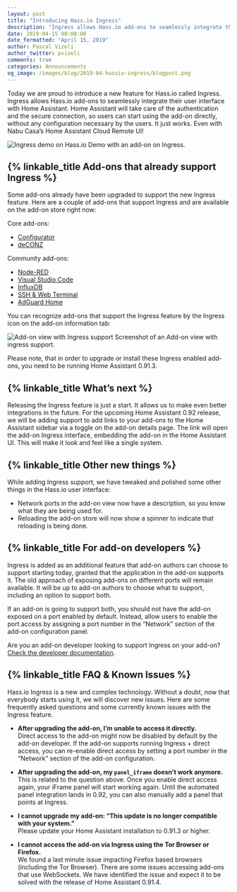 ```yaml
---
layout: post
title: "Introducing Hass.io Ingress"
description: "Ingress allows Hass.io add-ons to seamlessly integrate their user interface with Home Assistant"
date: 2019-04-15 00:00:00
date_formatted: "April 15, 2019"
author: Pascal Vizeli
author_twitter: pvizeli
comments: true
categories: Announcements
og_image: /images/blog/2019-04-hassio-ingress/blogpost.png
---
```


Today we are proud to introduce a new feature for Hass.io called Ingress. Ingress allows Hass.io add-ons to seamlessly integrate their user interface with Home Assistant. Home Assistant will take care of the authentication and the secure connection, so users can start using the add-on directly, without any configuration necessary by the users. It just works. Even with Nabu Casa’s Home Assistant Cloud Remote UI!

<p class='img'>
<img src='/images/blog/2019-04-hassio-ingress/ingress-demo.gif' alt='Ingress demo on Hass.io'>
Demo with an add-on on Ingress.
</p>

## {% linkable_title Add-ons that already support Ingress %}

Some add-ons already have been upgraded to support the new Ingress feature. Here are a couple of add-ons that support Ingress and are available on the add-on store right now:

Core add-ons:
* [Configurator](https://www.home-assistant.io/addons/configurator/)
* [deCONZ](https://github.com/home-assistant/hassio-addons/tree/master/deconz#readme)

Community add-ons:
* [Node-RED](https://github.com/hassio-addons/addon-node-red#readme)
* [Visual Studio Code](https://github.com/hassio-addons/addon-vscode#readme)
* [InfluxDB](https://github.com/hassio-addons/addon-influxdb#readme)
* [SSH & Web Terminal](https://github.com/hassio-addons/addon-ssh#readme)
* [AdGuard Home](https://github.com/hassio-addons/addon-adguard-home#readme)

You can recognize add-ons that support the Ingress feature by the Ingress icon on the add-on information tab:

<p class='img'>
<img src='/images/blog/2019-04-hassio-ingress/ingress_sign.png' alt='Add-on view with Ingress support'>
Screenshot of an Add-on view with ingress support.
</p>

Please note, that in order to upgrade or install these Ingress enabled add-ons, you need to be running Home Assistant 0.91.3.

## {% linkable_title What’s next %}

Releasing the Ingress feature is just a start. It allows us to make even better integrations in the future. For the upcoming Home Assistant 0.92 release, we will be adding support to add links to your add-ons to the Home Assistant sidebar via a toggle on the add-on details page. The link will open the add-on Ingress interface, embedding the add-on in the Home Assistant UI. This will make it look and feel like a single system.

## {% linkable_title Other new things %}

While adding Ingress support, we have tweaked and polished some other things in the Hass.io user interface:

* Network ports in the add-on view now have a description, so you know what they are being used for.
* Reloading the add-on store will now show a spinner to indicate that reloading is being done.

## {% linkable_title For add-on developers %}

Ingress is added as an additional feature that add-on authors can choose to support starting today, granted that the application in the add-on supports it. The old approach of exposing add-ons on different ports will remain available. It will be up to add-on authors to choose what to support, including an option to support both.

If an add-on is going to support both, you should not have the add-on exposed on a port enabled by default. Instead, allow users to enable the port access by assigning a port number in the “Network” section of the add-on configuration panel.

Are you an add-on developer looking to support Ingress on your add-on? [Check the developer documentation][dev-docs].

## {% linkable_title FAQ & Known Issues %}

Hass.io Ingress is a new and complex technology. Without a doubt, now that everybody starts using it, we will discover new issues. Here are some frequently asked questions and some currently known issues with the Ingress feature.

* **After upgrading the add-on, I’m unable to access it directly.**<br>
Direct access to the add-on might now be disabled by default by the add-on developer. If the add-on supports running Ingress + direct access, you can re-enable direct access by setting a port number in the “Network” section of the add-on configuration.

* **After upgrading the add-on, my `panel_iframe` doesn’t work anymore.**<br>
This is related to the question above. Once you enable direct access again, your iFrame panel will start working again. Until the automated panel integration lands in 0.92, you can also manually add a panel that points at Ingress.

* **I cannot upgrade my add-on: “This update is no longer compatible with your system.”**</br>
Please update your Home Assistant installation to 0.91.3 or higher.

* **I cannot access the add-on via Ingress using the Tor Browser or Firefox.**</br>
We found a last minute issue impacting Firefox based browsers (including the Tor Browser). There are some issues accessing add-ons that use WebSockets. We have identified the issue and expect it to be solved with the release of Home Assistant 0.91.4.


[Configurator]: https://www.home-assistant.io/addons/configurator/
[deCONZ]: https://github.com/home-assistant/hassio-addons/tree/master/deconz#readme
[Node-RED]: https://github.com/hassio-addons/addon-node-red#readme
[Visual Studio Code]: https://github.com/hassio-addons/addon-vscode#readme
[InfluxDB]: https://github.com/hassio-addons/addon-influxdb#readme
[SSH & Web Terminal]: https://github.com/hassio-addons/addon-ssh#readme
[AdGuard Home]: https://github.com/hassio-addons/addon-adguard-home#readme
[dev-docs]: https://developers.home-assistant.io/docs/en/next/hassio_addon_presentation.html#ingress

